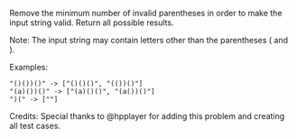 Remove the minimum number of invalid parentheses in order to make the input string valid. Return all possible results.

Note: The input string may contain letters other than the parentheses ( and ).

Examples:

~~~
"()())()" -> ["()()()", "(())()"]
"(a)())()" -> ["(a)()()", "(a())()"]
")(" -> [""]
~~~

Credits:
Special thanks to @hpplayer for adding this problem and creating all test cases.
